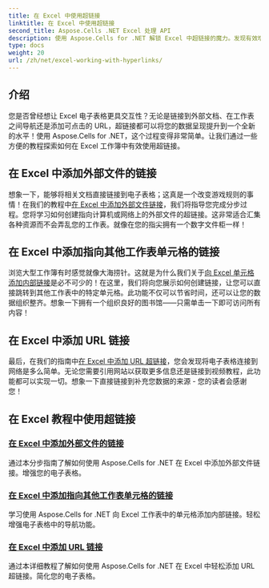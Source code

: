 ```yaml
---
title: 在 Excel 中使用超链接
linktitle: 在 Excel 中使用超链接
second_title: Aspose.Cells .NET Excel 处理 API
description: 使用 Aspose.Cells for .NET 解锁 Excel 中超链接的魔力。发现有效增强电子表格是多么简单。
type: docs
weight: 20
url: /zh/net/excel-working-with-hyperlinks/
---
```

## 介绍

您是否曾经想让 Excel 电子表格更具交互性？无论是链接到外部文档、在工作表之间导航还是添加可点击的 URL，超链接都可以将您的数据呈现提升到一个全新的水平！使用 Aspose.Cells for .NET，这个过程变得非常简单。让我们通过一些方便的教程探索如何在 Excel 工作簿中有效使用超链接。

## 在 Excel 中添加外部文件的链接
想象一下，能够将相关文档直接链接到电子表格；这真是一个改变游戏规则的事情！在我们的教程中[在 Excel 中添加外部文件链接](./add-link-to-external-file/)，我们将指导您完成分步过程。您将学习如何创建指向计算机或网络上的外部文件的超链接。这非常适合汇集各种资源而不会弄乱您的工作表。就像在您的指尖拥有一个数字文件柜一样！

## 在 Excel 中添加指向其他工作表单元格的链接
浏览大型工作簿有时感觉就像大海捞针。这就是为什么我们关于[向 Excel 单元格添加内部链接](./add-link-to-other-sheet-cell/)是必不可少的！在这里，我们将向您展示如何创建链接，让您可以直接跳转到其他工作表中的特定单元格。此功能不仅可以节省时间，还可以让您的数据组织整齐。想象一下拥有一个组织良好的图书馆——只需单击一下即可访问所有内容！

## 在 Excel 中添加 URL 链接
最后，在我们的指南中[在 Excel 中添加 URL 超链接](./add-link-to-url/)，您会发现将电子表格连接到网络是多么简单。无论您需要引用网站以获取更多信息还是链接到视频教程，此功能都可以实现一切。想象一下直接链接到补充您数据的来源 - 您的读者会感谢您！

## 在 Excel 教程中使用超链接
### [在 Excel 中添加外部文件的链接](./add-link-to-external-file/)
通过本分步指南了解如何使用 Aspose.Cells for .NET 在 Excel 中添加外部文件链接。增强您的电子表格。
### [在 Excel 中添加指向其他工作表单元格的链接](./add-link-to-other-sheet-cell/)
学习使用 Aspose.Cells for .NET 向 Excel 工作表中的单元格添加内部链接。轻松增强电子表格中的导航功能。
### [在 Excel 中添加 URL 链接](./add-link-to-url/)
通过本详细教程了解如何使用 Aspose.Cells for .NET 在 Excel 中轻松添加 URL 超链接。简化您的电子表格。